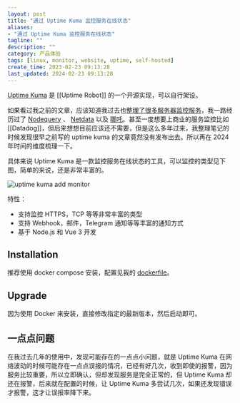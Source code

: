 ```yaml
---
layout: post
title: "通过 Uptime Kuma 监控服务在线状态"
aliases:
- "通过 Uptime Kuma 监控服务在线状态"
tagline: ""
description: ""
category: 产品体验
tags: [linux, monitor, website, uptime, self-hosted]
create_time: 2023-02-23 09:13:28
last_updated: 2024-02-23 09:13:28
---
```


[Uptime Kuma](https://github.com/louislam/uptime-kuma) 是 [[Uptime Robot]] 的一个开源实现，可以自行架设。

如果看过我之前的文章，应该知道我过去也[整理了很多服务器监控服务](https://blog.einverne.info/post/2018/10/server-monitor.html)，我一路经历过了 [Nodequery](https://blog.einverne.info/post/2017/08/nodequery.html) 、 [Netdata](https://blog.einverne.info/post/2018/02/netdata.html) 以及 [哪吒](https://blog.einverne.info/post/2021/08/nezha-monitor.html)。甚至一度想要上商业的服务监控比如 [[Datadog]]，但后来想想目前应该还不需要，但是这么多年过来，我整理笔记的时候发现很早之前写的 uptime kuma 的文章竟然没有发布出去。所以再在 2024 年时间的维度梳理一下。

具体来说 Uptime Kuma 是一款监控服务在线状态的工具，可以监控的类型见下图，简单的来说，还是非常丰富的。

![uptime kuma add monitor](https://pic.einverne.info/images/JmhmtS2lGS.png)

特性：

- 支持监控 HTTPS，TCP 等等非常丰富的类型
- 支持 Webhook，邮件，Telegram 通知等等丰富的通知方式
- 基于 Node.js 和 Vue 3 开发

## Installation

推荐使用 docker compose 安装，配置见我的 [dockerfile](https://github.com/einverne/dockerfile/tree/master/uptime-kuma)。

## Upgrade

因为使用 Docker 来安装，直接修改指定的最新版本，然后启动即可。

## 一点点问题

在我过去几年的使用中，发现可能存在的一点点小问题，就是 Uptime Kuma 在网络波动的时候可能存在一点点误报的情况，已经有好几次，收到即使的报警，因为服务比较重要，所以立即确认，但却发现服务是完全正常的，但 Uptime Kuma 却还在报警，后来就在配置的时候，让 Uptime Kuma 多尝试几次，如果还发现错误才报警，这才让误报率降下来。
